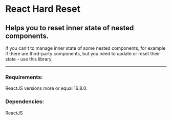 # React Hard Reset

## Helps you to reset inner state of nested components.

If you can't to manage inner state of some nested components, for example if there are third-party components, but you need to update or reset their state - use this library.

----
### Requirements:
ReactJS versions more or equal 16.8.0.

### Dependencies:
ReactJS